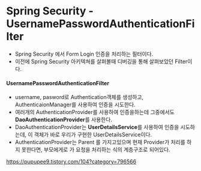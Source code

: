 # Spring Security - UsernamePasswordAuthenticationFilter
- Spring Security 에서 Form Login 인증을 처리하는 필터이다.
- 이전에 Spring Security 아키텍쳐를 살펴볼때 디버깅을 통해 살펴보았던 Filter이다.

#### UsernamePasswordAuthenticationFilter
- username, pasword로 Authentication객체를 생성하고, AuthenticaionManager를 사용하여 인증을 시도한다.
- 여러개의 AuthenticationProvider를 사용하여 인증을하는데 그중에서도 **DaoAuthenticationProvider**를 사용한다.
- DaoAuthenticationProvider는 **UserDetailsService**를 사용하여 인증을 시도하는데, 이 객체가 바로 우리가 구현한 UserDetailsService이다.
- AuthenticationProvider는 Parent 를 가지고있으며 현재 Provider가 처리를 하지 못한다면, 부모에게로 가 요청을 처리하는 식의 계층구조로 되어있다.

https://pupupee9.tistory.com/104?category=796566
